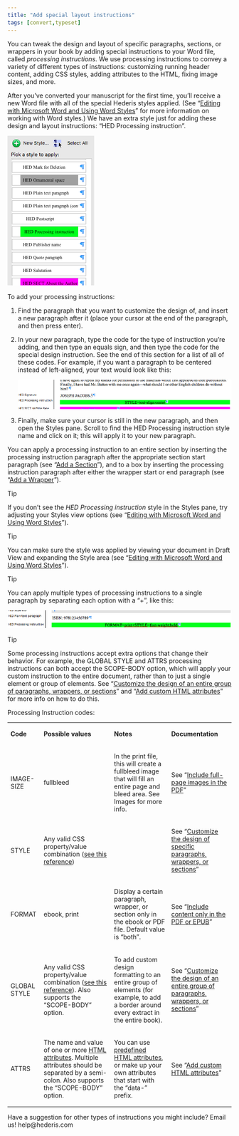 ```yaml
---
title: "Add special layout instructions"
tags: [convert,typeset]
---
```

 
<html><body><section data-type="chapter" class="hsecchapter" data-hederis-type="hsecchapter" id="custom-design" data-pi-attrs="id: custom-design; data-tags: convert,typeset;" role="doc-chapter" data-tags="convert,typeset" data-author-name=" " data-book-title=" " title="Add special layout instructions"><p class="hblkp" data-hederis-type="hblkp" id="pCILbNfuq">You can tweak the design and layout of specific paragraphs, sections, or wrappers in your book by adding special instructions to your Word file, called <em data-hederis-type="hspanem" id="purWMlBfk">processing instructions</em>. We use processing instructions to convey a variety of different types of instructions: customizing running header content, adding CSS styles, adding attributes to the HTML, fixing image sizes, and more.</p><p class="hblkp" data-hederis-type="hblkp" id="ppopF20dJ">After you&#8217;ve converted your manuscript for the first time, you&#8217;ll receive a new Word file with all of the special Hederis styles applied. (See &#8220;<a href="{% link _docs/fine-tune-styles.md %}" data-hederis-type="hspana" id="pZF494ybU"><span class="Hyperlink" data-hederis-type="hspnspan" id="pI9sTbBJH">Editing with Microsoft Word and Using Word Styles</span></a>&#8221; for more information on working with Word styles.) We have an extra style just for adding these design and layout instructions: &#8220;HED Processing instruction&#8221;.</p><img data-hederis-type="hblkimg" class="hblkimg" id="pdj2KA0SN" src="/images/pi1.png" data-img-src="/images/pi1.png"/><p class="hblkp" data-hederis-type="hblkp" id="pkiLM6udC">To add your processing instructions:</p><ol class="hwprnumlist" data-hederis-type="hwprnumlist" id="plgJg8UWT"><li class="hblkoli" data-hederis-type="hblkoli" id="lipzhAm7Vu"><p class="hblkoli" data-hederis-type="hblklip" id="paKqolJJT">Find the paragraph that you want to customize the design of, and insert a new paragraph after it (place your cursor at the end of the paragraph, and then press enter).</p></li><li class="hblkoli" data-hederis-type="hblkoli" id="liRicjhuYS"><p class="hblkoli" data-hederis-type="hblklip" id="pJKGe1M7p">In your new paragraph, type the code for the type of instruction you&#8217;re adding, and then type an equals sign, and then type the code for the special design instruction. See the end of this section for a list of all of these codes. For example, if you want a paragraph to be centered instead of left-aligned, your text would look like this:</p><img data-hederis-type="hblkimg" class="hblkimg" id="p3Q9aqps2" src="/images/pi2.png" data-img-src="/images/pi2.png"/></li><li class="hblkoli" data-hederis-type="hblkoli" id="li6ST0U0hB"><p class="hblkoli" data-hederis-type="hblklip" id="ps6JyPW6R">Finally, make sure your cursor is still in the new paragraph, and then open the Styles pane. Scroll to find the HED Processing instruction style name and click on it; this will apply it to your new paragraph.</p></li></ol><p class="hblkp" data-hederis-type="hblkp" id="pYq0ORDOD">You can apply a processing instruction to an entire section by inserting the processing instruction paragraph after the appropriate section start paragraph (see &#8220;<a href="{% link _docs/add-a-section.md %}" data-hederis-type="hspana" id="p6LdpzzIX"><span class="Hyperlink" data-hederis-type="hspnspan" id="pqt5pcu3p">Add a Section</span></a>&#8221;), and to a box by inserting the processing instruction paragraph after either the wrapper start or end paragraph (see &#8220;<a href="{% link _docs/add-a-wrapper.md %}" data-hederis-type="hspana" id="pRFvR1AwL"><span class="Hyperlink" data-hederis-type="hspnspan" id="pA5TpDEuJ">Add a Wrapper</span></a>&#8221;).</p><aside class="hwprbox box" data-hederis-type="hwprbox" id="pJmJRjVqc" data-type="sidebar"><p class="hblktype" data-hederis-type="hblktype" id="pAxUppNfX">Tip</p><p class="hblkp" data-hederis-type="hblkp" id="pwfaMdbdT">If you don&#8217;t see the <em class="hspanem" data-hederis-type="hspanem" id="paE6M91xX">HED Processing instruction</em> style in the Styles pane, try adjusting your Styles view options (see &#8220;<a href="{% link _docs/fine-tune-styles.md %}" data-hederis-type="hspana" id="pesCY9m4m"><span class="Hyperlink" data-hederis-type="hspnspan" id="pmHLKa2uE">Editing with Microsoft Word and Using Word Styles</span></a>&#8221;).</p></aside><aside class="hwprbox box" data-hederis-type="hwprbox" id="p8AUxNDDs" data-type="sidebar"><p class="hblktype" data-hederis-type="hblktype" id="pFb0iUmo0">Tip</p><p class="hblkp" data-hederis-type="hblkp" id="pdIDId458">You can make sure the style was applied by viewing your document in Draft View and expanding the Style area (see &#8220;<a href="{% link _docs/fine-tune-styles.md %}" data-hederis-type="hspana" id="pDm9D0hZg"><span class="Hyperlink" data-hederis-type="hspnspan" id="paToBYBDN">Editing with Microsoft Word and Using Word Styles</span></a>&#8221;).</p></aside><aside class="hwprbox box" data-hederis-type="hwprbox" id="pTtoNEX51" data-type="sidebar"><p class="hblktype" data-hederis-type="hblktype" id="p5crSG6Ew">Tip</p><p class="hblkp" data-hederis-type="hblkp" id="puSmE5e19">You can apply multiple types of processing instructions to a single paragraph by separating each option with a &#8220;+&#8221;, like this:</p><img data-hederis-type="hblkimg" class="hblkimg" id="pg2XKQvJz" src="/images/pi3.png" data-img-src="/images/pi3.png"/></aside><aside class="hwprbox box" data-hederis-type="hwprbox" id="p2JGdzc1u" data-type="sidebar"><p class="hblktype" data-hederis-type="hblktype" id="pZMFHa1hj">Tip</p><p class="hblkp" data-hederis-type="hblkp" id="pPL0NW754">Some processing instructions accept extra options that change their behavior. For example, the GLOBAL STYLE and ATTRS processing instructions can both accept the SCOPE-BODY option, which will apply your custom instruction to the entire document, rather than to just a single element or group of elements. See &#8220;<a href="{% link _docs/global-paragraph-design.md %}" data-hederis-type="hspana" id="ptu0zsiVN"><span class="Hyperlink" data-hederis-type="hspnspan" id="p9DmIsOIo">Customize the design of an entire group of paragraphs, wrappers, or sections</span></a>&#8221; and &#8220;<a href="{% link _docs/custom-attributes.md %}" data-hederis-type="hspana" id="pMxzQQSaa"><span class="Hyperlink" data-hederis-type="hspnspan" id="pOEd2CyrU">Add custom HTML attributes</span></a>&#8221; for more info on how to do this.</p></aside><p class="hblkp" data-hederis-type="hblkp" id="pOX5HoWwh">Processing Instruction codes:</p><table id="p3RlJhZxE" data-hederis-type="hwprtable" class="hwprtable"><tr data-hederis-type="hwprtr" class="hwprtr" id="pVDigkDqm"><td data-hederis-type="hwprtd" class="hwprtd" id="pYCXnSisF"><p class="hblkp" data-hederis-type="hblkp" id="phQIIxniW"><strong data-hederis-type="hspanstrong" id="ptyAVI68l">Code</strong></p></td><td data-hederis-type="hwprtd" class="hwprtd" id="p2zxuFPJP"><p class="hblkp" data-hederis-type="hblkp" id="ptydRQMnH"><strong class="hspanstrong" data-hederis-type="hspanstrong" id="p91aRo4i6">Possible values</strong></p></td><td data-hederis-type="hwprtd" class="hwprtd" id="pkq1wioKs"><p class="hblkp" data-hederis-type="hblkp" id="ptMzwMrqE"><strong class="hspanstrong" data-hederis-type="hspanstrong" id="pOCzr6mwV">Notes</strong></p></td><td data-hederis-type="hwprtd" class="hwprtd" id="prT3LOiBo"><p class="hblkp" data-hederis-type="hblkp" id="pgkm2KbI8"><strong class="hspanstrong" data-hederis-type="hspanstrong" id="pkaI1TYfH">Documentation</strong></p></td></tr><tr data-hederis-type="hwprtr" class="hwprtr" id="pHgfsIXoo"><td data-hederis-type="hwprtd" class="hwprtd" id="pBveUWuQM"><p class="hblkp" data-hederis-type="hblkp" id="pVSjl9baS">IMAGE-SIZE</p></td><td data-hederis-type="hwprtd" class="hwprtd" id="pqCF8LQWH"><p class="hblkp" data-hederis-type="hblkp" id="pPB2NH9We">fullbleed</p></td><td data-hederis-type="hwprtd" class="hwprtd" id="pj5KYnnIh"><p class="hblkp" data-hederis-type="hblkp" id="pHYkRX55s">In the print file, this will create a fullbleed image that will fill an entire page and bleed area. See Images for more info.</p></td><td data-hederis-type="hwprtd" class="hwprtd" id="pA21JbcDH"><p class="hblkp" data-hederis-type="hblkp" id="pI3kIVqvh">See &#8220;<a href="{% link _docs/include-full-page-images.md %}" data-hederis-type="hspana" id="pvbvtRHn3"><span class="Hyperlink" data-hederis-type="hspnspan" id="phB7pjxhP">Include full-page images in the PDF</span></a>&#8221;</p></td></tr><tr data-hederis-type="hwprtr" class="hwprtr" id="pR9MxGzHR"><td data-hederis-type="hwprtd" class="hwprtd" id="pDr79RgNv"><p class="hblkp" data-hederis-type="hblkp" id="pcpm2Drcn">STYLE</p></td><td data-hederis-type="hwprtd" class="hwprtd" id="pyvY94bEX"><p class="hblkp" data-hederis-type="hblkp" id="pLqtY7gnG">Any valid CSS property/value combination (<a href="https://developer.mozilla.org/en-US/docs/Web/CSS/Reference" data-hederis-type="hspana" id="pdwkfaqIN"><span class="Hyperlink" data-hederis-type="hspnspan" id="p2ZuWiQod">see this reference</span></a>)</p></td><td data-hederis-type="hwprtd" class="hwprtd" id="ppZBH9GCH"/><td data-hederis-type="hwprtd" class="hwprtd" id="pG9O0c99B"><p class="hblkp" data-hederis-type="hblkp" id="py3nd1ivP">See &#8220;<a href="{% link _docs/custom-paragraph-design.md %}" data-hederis-type="hspana" id="paXxE5dh6"><span class="Hyperlink" data-hederis-type="hspnspan" id="pGoR5GXAq">Customize the design of specific paragraphs, wrappers, or sections</span></a>&#8221;</p></td></tr><tr data-hederis-type="hwprtr" class="hwprtr" id="ptQFT9sUL"><td data-hederis-type="hwprtd" class="hwprtd" id="pSIoYwA5J"><p class="hblkp" data-hederis-type="hblkp" id="pHVoiTDqS">FORMAT</p></td><td data-hederis-type="hwprtd" class="hwprtd" id="puwks5y86"><p class="hblkp" data-hederis-type="hblkp" id="pm7pqqvNT">ebook, print</p></td><td data-hederis-type="hwprtd" class="hwprtd" id="p86wxKABz"><p class="hblkp" data-hederis-type="hblkp" id="pi67Hnotz">Display a certain paragraph, wrapper, or section only in the ebook or PDF file. Default value is &#8220;both&#8221;.</p></td><td data-hederis-type="hwprtd" class="hwprtd" id="psQlOKrbK"><p class="hblkp" data-hederis-type="hblkp" id="pJvmnWNF3">See &#8220;<a href="{% link _docs/include-custom-content.md %}" data-hederis-type="hspana" id="pWDE6qF9j"><span class="Hyperlink" data-hederis-type="hspnspan" id="pqms28LqU">Include content only in the PDF or EPUB</span></a>&#8221;</p></td></tr><tr data-hederis-type="hwprtr" class="hwprtr" id="pOduZ9JAq"><td data-hederis-type="hwprtd" class="hwprtd" id="p88gWG2tC"><p class="hblkp" data-hederis-type="hblkp" id="p1EW23IPX">GLOBAL STYLE</p></td><td data-hederis-type="hwprtd" class="hwprtd" id="poBnPPeQ2"><p class="hblkp" data-hederis-type="hblkp" id="pUyoUV28Q">Any valid CSS property/value combination (<a href="https://developer.mozilla.org/en-US/docs/Web/CSS/Reference" data-hederis-type="hspana" id="pjAx6W4rc"><span class="Hyperlink" data-hederis-type="hspnspan" id="pVkc0Btkm">see this reference</span></a>). Also supports the &#8220;SCOPE-BODY&#8221; option.</p></td><td data-hederis-type="hwprtd" class="hwprtd" id="pGCQg7R7I"><p class="hblkp" data-hederis-type="hblkp" id="pQDEkpPh1">To add custom design formatting to an entire group of elements (for example, to add a border around every extract in the entire book).</p></td><td data-hederis-type="hwprtd" class="hwprtd" id="pZjOChrhk"><p class="hblkp" data-hederis-type="hblkp" id="paEjo9cvs">See &#8220;<a href="{% link _docs/global-paragraph-design.md %}" data-hederis-type="hspana" id="pA4IoSjl7"><span class="Hyperlink" data-hederis-type="hspnspan" id="pH4nKFmv3">Customize the design of an entire group of paragraphs, wrappers, or sections</span></a>&#8221;</p></td></tr><tr data-hederis-type="hwprtr" class="hwprtr" id="pWcvxMzhd"><td data-hederis-type="hwprtd" class="hwprtd" id="pQ6oFSKBn"><p class="hblkp" data-hederis-type="hblkp" id="pLu2nhTRB">ATTRS</p></td><td data-hederis-type="hwprtd" class="hwprtd" id="pIhiQYrlS"><p class="hblkp" data-hederis-type="hblkp" id="pMwq7zbZA">The name and value of one or more <a href="https://developer.mozilla.org/en-US/docs/Web/HTML/Attributes" data-hederis-type="hspana" id="pFhdBxl2W"><span class="Hyperlink" data-hederis-type="hspnspan" id="ph4KNDDEP">HTML attributes</span></a>. Multiple attributes should be separated by a semi-colon. Also supports the &#8220;SCOPE-BODY&#8221; option.</p></td><td data-hederis-type="hwprtd" class="hwprtd" id="pOJtmdiVP"><p class="hblkp" data-hederis-type="hblkp" id="pfp6frr2E">You can use <a href="https://developer.mozilla.org/en-US/docs/Web/HTML/Attributes" data-hederis-type="hspana" id="pX5w5Hioh"><span class="Hyperlink" data-hederis-type="hspnspan" id="pKtmhh5QD">predefined HTML attributes</span></a>, or make up your own attributes that start with the &#8220;data-&#8221; prefix.</p></td><td data-hederis-type="hwprtd" class="hwprtd" id="pkDpfiJDo"><p class="hblkp" data-hederis-type="hblkp" id="pZrl8lLUk">See &#8220;<a href="{% link _docs/custom-attributes.md %}" data-hederis-type="hspana" id="pKj9Esfjo"><span class="Hyperlink" data-hederis-type="hspnspan" id="pTC09aHJD">Add custom HTML attributes</span></a>&#8221;</p></td></tr></table><p class="hblkp" data-hederis-type="hblkp" id="pNqsAc9jH">Have a suggestion for other types of instructions you might include? Email us! help@hederis.com</p></section></body></html>
